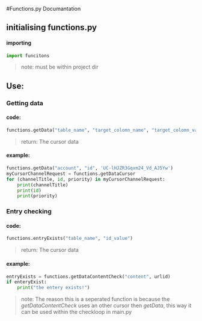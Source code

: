 #Functions.py Documantation

## initialising functions.py

#### importing

```python
import funcitons
```
> note: must be within project dir

## Use:

### Getting data

#### code:
```python
functions.getData("table_name", "target_colomn_name", "target_colomn_value")
```
> return: The cursor data

#### example:
```python
functions.getData("account", "id", 'UC-lHJZR3Gqxm24_Vd_AJ5Yw')
myCursorChannelRequest = functions.getDataCursor
for (channelTitle, id, priority) in myCursorChannelRequest:
	print(channelTitle)
	print(id)
	print(priority)
```

### Entry checking

#### code:
```python
functions.entryExists("table_name", "id_value")
```
> return: The cursor data

#### example:
```python
entryExists = functions.getDataContentCheck("content", urlid)
if enteryExist:
	print("the entery exists!")
```
> note: The reason this is a seperated function is because the *getDataContentCheck* uses an other cursor then *getData*, this way it can be used within the checkloop in main.py